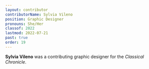 ```yaml
---
layout: contributor
contributorName: Sylvia Vileno
position: Graphic Designer
pronouns: She/Her
classof: 2022
lastmod: 2022-07-21
past: true
order: 19
---
```

**Sylvia Vileno** was a contributing graphic designer for the *Classical Chronicle*.
